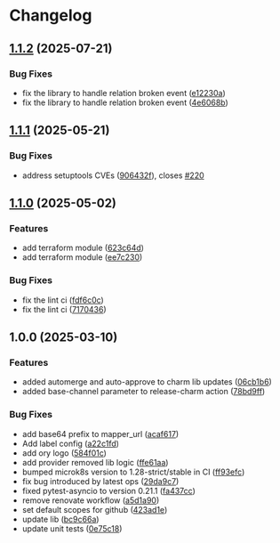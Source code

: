 # Changelog

## [1.1.2](https://github.com/canonical/kratos-external-idp-integrator/compare/v1.1.1...v1.1.2) (2025-07-21)


### Bug Fixes

* fix the library to handle relation broken event ([e12230a](https://github.com/canonical/kratos-external-idp-integrator/commit/e12230a1929d865343287d2577a8a63f83a37fff))
* fix the library to handle relation broken event ([4e6068b](https://github.com/canonical/kratos-external-idp-integrator/commit/4e6068b68e3c81830a81a3701918e15eedb5688d))

## [1.1.1](https://github.com/canonical/kratos-external-idp-integrator/compare/v1.1.0...v1.1.1) (2025-05-21)


### Bug Fixes

* address setuptools CVEs ([906432f](https://github.com/canonical/kratos-external-idp-integrator/commit/906432f1f1d483227c733124ce519d958904cf4f)), closes [#220](https://github.com/canonical/kratos-external-idp-integrator/issues/220)

## [1.1.0](https://github.com/canonical/kratos-external-idp-integrator/compare/v1.0.0...v1.1.0) (2025-05-02)


### Features

* add terraform module ([623c64d](https://github.com/canonical/kratos-external-idp-integrator/commit/623c64d9f4b07e3237429ad887420791874339d9))
* add terraform module ([ee7c230](https://github.com/canonical/kratos-external-idp-integrator/commit/ee7c2305072c597488cbdef2680661feeb40f18d))


### Bug Fixes

* fix the lint ci ([fdf6c0c](https://github.com/canonical/kratos-external-idp-integrator/commit/fdf6c0c55bc7b1c5a13b07f35ace74b267e71643))
* fix the lint ci ([7170436](https://github.com/canonical/kratos-external-idp-integrator/commit/71704369969ba646608c7fb70efc691fa2ecba4d))

## 1.0.0 (2025-03-10)


### Features

* added automerge and auto-approve to charm lib updates ([06cb1b6](https://github.com/canonical/kratos-external-idp-integrator/commit/06cb1b61a7db788785ba7e301f467dbeb3aa3d23))
* added base-channel parameter to release-charm action ([78bd9ff](https://github.com/canonical/kratos-external-idp-integrator/commit/78bd9ff1ff7af1bc7600ced7973a8ad55680cba3))


### Bug Fixes

* add base64 prefix to mapper_url ([acaf617](https://github.com/canonical/kratos-external-idp-integrator/commit/acaf617c0fd139f31f153f58e5efeb078a7cf698))
* Add label config ([a22c1fd](https://github.com/canonical/kratos-external-idp-integrator/commit/a22c1fd83015eedd5a826ef688c242bed0eaa87d))
* add ory logo ([584f01c](https://github.com/canonical/kratos-external-idp-integrator/commit/584f01cfd8b670eba063f41b74328642b322ef47))
* add provider removed lib logic ([ffe61aa](https://github.com/canonical/kratos-external-idp-integrator/commit/ffe61aa026034519fdd7bd33445c8de2e5756a8c))
* bumped microk8s version to 1.28-strict/stable in CI ([ff93efc](https://github.com/canonical/kratos-external-idp-integrator/commit/ff93efc58ef31b0472efd72dc6d912c7bd060952))
* fix bug introduced by latest ops ([29da9c7](https://github.com/canonical/kratos-external-idp-integrator/commit/29da9c75ac535c2faffe4e5b3d0ebc0f9f716ca3))
* fixed pytest-asyncio to version 0.21.1 ([fa437cc](https://github.com/canonical/kratos-external-idp-integrator/commit/fa437cc24f3fd9d35e98a4769dd7d758e85f05fd))
* remove renovate workflow ([a5d1a90](https://github.com/canonical/kratos-external-idp-integrator/commit/a5d1a908644983fff754152c3e10064f82b6d3df))
* set default scopes for github ([423ad1e](https://github.com/canonical/kratos-external-idp-integrator/commit/423ad1eb888b7207fa379385e5cd18436d92d9eb))
* update lib ([bc9c66a](https://github.com/canonical/kratos-external-idp-integrator/commit/bc9c66af3dd8130ecd29c028e9e03ce8a0628435))
* update unit tests ([0e75c18](https://github.com/canonical/kratos-external-idp-integrator/commit/0e75c18c515f2519c2780e3d4a250737053ca3e7))
